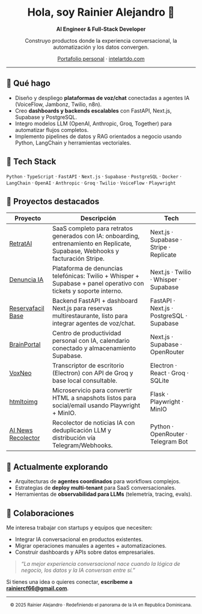 <!-- Profile README for github.com/Arconte112 -->

<div align="center">

# Hola, soy Rainier Alejandro 👋
**AI Engineer & Full-Stack Developer**

Construyo productos donde la experiencia conversacional, la automatización y los datos convergen.

[Portafolio personal](https://agency.automatadr.com) · [intelartdo.com](https://intelartdo.com)

</div>

---

## 🚀 Qué hago
- Diseño y despliego **plataformas de voz/chat** conectadas a agentes IA (VoiceFlow, Jambonz, Twilio, n8n).
- Creo **dashboards y backends escalables** con FastAPI, Next.js, Supabase y PostgreSQL.
- Integro modelos LLM (OpenAI, Anthropic, Groq, Together) para automatizar flujos completos.
- Implemento pipelines de datos y RAG orientados a negocio usando Python, LangChain y herramientas vectoriales.

## 🧱 Tech Stack
`Python` · `TypeScript` · `FastAPI` · `Next.js` · `Supabase` · `PostgreSQL` · `Docker` · `LangChain` · `OpenAI` · `Anthropic` · `Groq` · `Twilio` · `VoiceFlow` · `Playwright`

## 📌 Proyectos destacados
| Proyecto | Descripción | Tech |
| --- | --- | --- |
| [RetratAI](https://github.com/Arconte112/retratai) | SaaS completo para retratos generados con IA: onboarding, entrenamiento en Replicate, Supabase, Webhooks y facturación Stripe. | Next.js · Supabase · Stripe · Replicate |
| [Denuncia IA](https://github.com/Arconte112/denuncia-ia) | Plataforma de denuncias telefónicas: Twilio + Whisper + Supabase + panel operativo con tickets y soporte interno. | Next.js · Twilio · Whisper · Supabase |
| [Reservafacil Base](https://github.com/Arconte112/reservafacil-base) | Backend FastAPI + dashboard Next.js para reservas multirestaurante, listo para integrar agentes de voz/chat. | FastAPI · Next.js · PostgreSQL · Supabase |
| [BrainPortal](https://github.com/Arconte112/brainportal) | Centro de productividad personal con IA, calendario conectado y almacenamiento Supabase. | Next.js · Supabase · OpenRouter |
| [VoxNeo](https://github.com/Arconte112/voxneo) | Transcriptor de escritorio (Electron) con API de Groq y base local consultable. | Electron · React · Groq · SQLite |
| [htmltoimg](https://github.com/Arconte112/htmltoimg) | Microservicio para convertir HTML a snapshots listos para social/email usando Playwright + MinIO. | Flask · Playwright · MinIO |
| [AI News Recolector](https://github.com/Arconte112/ainews_recolector) | Recolector de noticias IA con deduplicación LLM y distribución vía Telegram/Webhooks. | Python · OpenRouter · Telegram Bot |

## 🧠 Actualmente explorando
- Arquitecturas de **agentes coordinados** para workflows complejos.
- Estrategias de **deploy multi-tenant** para SaaS conversacionales.
- Herramientas de **observabilidad para LLMs** (telemetría, tracing, evals).

## 🤝 Colaboraciones
Me interesa trabajar con startups y equipos que necesiten:
- Integrar IA conversacional en productos existentes.
- Migrar operaciones manuales a agentes + automatizaciones.
- Construir dashboards y APIs sobre datos empresariales.

> _“La mejor experiencia conversacional nace cuando la lógica de negocio, los datos y la IA conversan entre sí.”_

Si tienes una idea o quieres conectar, **escríbeme a rainiercf66@gmail.com**.

---

<div align="center">
  <sub>© 2025 Rainier Alejandro · Redefiniendo el panorama de la IA en Republica Dominicana.</sub>
</div>
